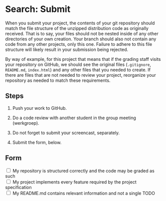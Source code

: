 # Search: Submit

When you submit your project, the contents of your git repository should match the file structure of the unzipped distribution code as originally received. That is to say, your files should not be nested inside of any other directories of your own creation. Your branch should also not contain any code from any other projects, only this one. Failure to adhere to this file structure will likely result in your submission being rejected.

By way of example, for this project that means that if the grading staff visits your repository on GitHub, we should see the original files (`.gitignore`, `README.md`, `index.html`) and any other files that you needed to create. If there are files that are not needed to review your project, reorganize your repository as needed to match these requirements.


## Steps

1. Push your work to GitHub.

2. Do a code review with another student in the group meeting (werkgroep).

3. Do not forget to submit your screencast, separately.

4. Submit the form, below.


## Form

<div class="form-check">
  <input name="form[may_be_graded]" class="form-check-input" type="checkbox" value="yes" id="check1" required>
  <label class="form-check-label" for="check1">
    My repository is structured correctly and the code may be graded as such
  </label>
</div>

<div class="form-check">
  <input name="form[implements_specs]" class="form-check-input" type="checkbox" value="yes" id="check2" required>
  <label class="form-check-label" for="check2">
    My project implements every feature required by the project specification
  </label>
</div>

<div class="form-check">
  <input name="form[readme_ok]" class="form-check-input" type="checkbox" value="yes" id="check2" required>
  <label class="form-check-label" for="check2">
    My README.md contains relevant information and not a single TODO
  </label>
</div>
